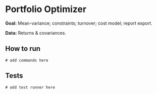 # Portfolio Optimizer

**Goal:** Mean-variance; constraints; turnover; cost model; report export.

**Data:** Returns & covariances.

## How to run

```
# add commands here
```

## Tests

```
# add test runner here
```
